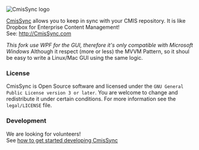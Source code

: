 ![CmisSync logo](https://github.com/aegif/CmisSync/raw/master/CmisSync/Windows/Installer/WixUIBanner.bmp)

[CmisSync](http://CmisSync.com) allows you to keep in sync with your CMIS repository. It is like Dropbox for Enterprise Content Management!  
See: http://CmisSync.com

*This fork use WPF for the GUI, therefore it's only compatible with Microsoft Windows*
Although it respect (more or less) the MVVM Pattern, so it shoul be easy to write a Linux/Mac GUI using the same logic.

### License

CmisSync is Open Source software and licensed under the `GNU General Public License version 3 or later`. You are welcome to change and redistribute it under certain conditions. For more information see the `legal/LICENSE` file.

### Development

We are looking for volunteers!  
See [how to get started developing CmisSync](https://github.com/aegif/CmisSync/wiki/Getting-started-with-CmisSync-development)
